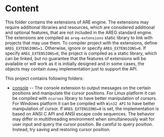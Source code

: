 # Content

This folder contains the extensions of ARE engine. The extensions may require additional libraries and resources, which are considered additional and optional features, that are not included in the AREG standard engine. The extensions are compiled as `areg-extensions` static library to link with projects that may use them. To compiler project with the extensions, define `AREG_EXTENSIONS=1`. Otherwise, ignore or specify `AREG_EXTENSIONS=0`. If specify `AREG_EXTENSIONS=0`, the project is compiled as a static library, which can be linked, but no guarantee that the features of extensions will be available or will work as it is initially designed and in some cases, the objects may contain `dummy` implementation just to support the API.

This project contains following folders:

* [console](./console)      -- The console extension to output messages on the certain positions and manipulate the cursor positions. For Linux platform it can be compiled with `ncurses` library to have better manipulation of cursors. For Windows platform it can be compiled with `Win32 API` to have better manipulation of cursor. If `AREG_EXTENSIONS=0` is set, the implementation is based on ANSI C API and ANSI escape code sequences. The behavior may differ in multithreading environment when simultaneously wait for user input and query the cursor position. Be careful to query position. Instead, try saving and restoring cursor position.
